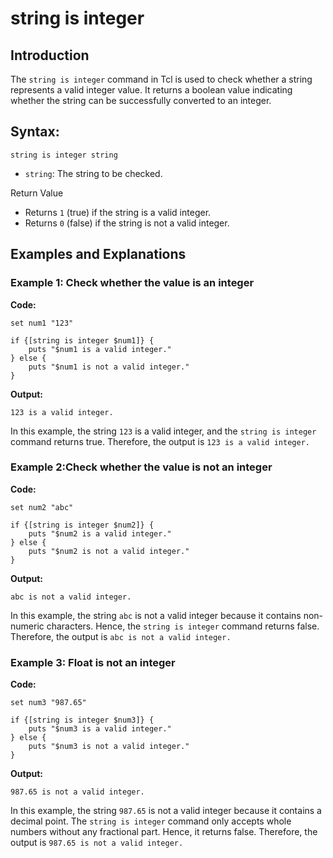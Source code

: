 # string is integer

## Introduction

The `string is integer` command in Tcl is used to check whether a string represents a valid integer value. It returns a boolean value indicating whether the string can be successfully converted to an integer.

## Syntax:

`string is integer string`

- `string`: The string to be checked.

Return Value

- Returns `1` (true) if the string is a valid integer.
- Returns `0` (false) if the string is not a valid integer.

## Examples and Explanations

### Example 1: Check whether the value is an integer 

**Code:**

```
set num1 "123"

if {[string is integer $num1]} {
    puts "$num1 is a valid integer."
} else {
    puts "$num1 is not a valid integer."
}
```

**Output:**
```
123 is a valid integer.
```

In this example, the string `123` is a valid integer, and the `string is integer` command returns true. Therefore, the output is `123 is a valid integer.`

### Example 2:Check whether the value is not an integer 

**Code:**

```
set num2 "abc"

if {[string is integer $num2]} {
    puts "$num2 is a valid integer."
} else {
    puts "$num2 is not a valid integer."
}
```
**Output:**

```
abc is not a valid integer.
```

In this example, the string `abc` is not a valid integer because it contains non-numeric characters. Hence, the `string is integer` command returns false. Therefore, the output is `abc is not a valid integer.`

### Example 3: Float is not an integer

**Code:**

```
set num3 "987.65"

if {[string is integer $num3]} {
    puts "$num3 is a valid integer."
} else {
    puts "$num3 is not a valid integer."
}
```
**Output:**
```
987.65 is not a valid integer.
```

In this example, the string `987.65` is not a valid integer because it contains a decimal point. The `string is integer` command only accepts whole numbers without any fractional part. Hence, it returns false. Therefore, the output is `987.65 is not a valid integer.`


